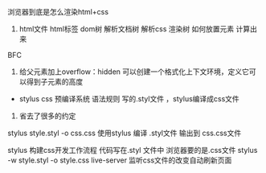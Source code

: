 浏览器到底是怎么渲染html+css
1. html文件
html标签 dom树
解析文档树
解析css 渲染树
如何放置元素 计算出来


BFC
1. 给父元素加上overflow：hidden 可以创建一个格式化上下文环境，定义它可以得到子元素的高度


- stylus 
css 预编译系统 语法规则
写的.styl文件 ，stylus编译成css文件
1. 省去了很多的约定

stylus style.styl -o css.css
使用stylus 编译 .styl文件 输出到 css.css文件

stylus 构建css开发工作流程
代码写在.styl 文件中
浏览器要的是.css文件
stylus -w style.styl -o style.css
live-server 监听css文件的改变自动刷新页面